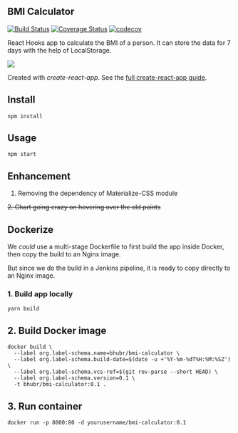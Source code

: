 ## BMI Calculator

[![Build Status](https://travis-ci.com/GermaVinsmoke/bmi-calculator.svg?branch=master)](https://travis-ci.com/GermaVinsmoke/bmi-calculator)
[![Coverage Status](https://coveralls.io/repos/github/GermaVinsmoke/bmi-calculator/badge.svg?branch=master)](https://coveralls.io/github/GermaVinsmoke/bmi-calculator?branch=master)
[![codecov](https://codecov.io/gh/GermaVinsmoke/bmi-calculator/branch/master/graph/badge.svg)](https://codecov.io/gh/GermaVinsmoke/bmi-calculator)

React Hooks app to calculate the BMI of a person. It can store the data for 7 days with the help of LocalStorage.

![](images/1.jpg)

Created with _create-react-app_. See the [full create-react-app guide](https://github.com/facebookincubator/create-react-app/blob/master/packages/react-scripts/template/README.md).

## Install

`npm install`

## Usage

`npm start`

## Enhancement

1. Removing the dependency of Materialize-CSS module

~~2. Chart going crazy on hovering over the old points~~

## Dockerize

We _could_ use a multi-stage Dockerfile to first build the app inside Docker, then copy the build to an Nginx image.

But since we do the build in a Jenkins pipeline, it is ready to copy directly to an Nginx image.

### 1. Build app locally

```
yarn build
```

## 2. Build Docker image

```
docker build \
  --label org.label-schema.name=bhubr/bmi-calculator \
  --label org.label-schema.build-date=$(date -u +'%Y-%m-%dT%H:%M:%SZ') \
  --label org.label-schema.vcs-ref=$(git rev-parse --short HEAD) \
  --label org.label-schema.version=0.1 \
  -t bhubr/bmi-calculator:0.1 .
```

## 3. Run container

```
docker run -p 8000:80 -d yourusername/bmi-calculator:0.1
```